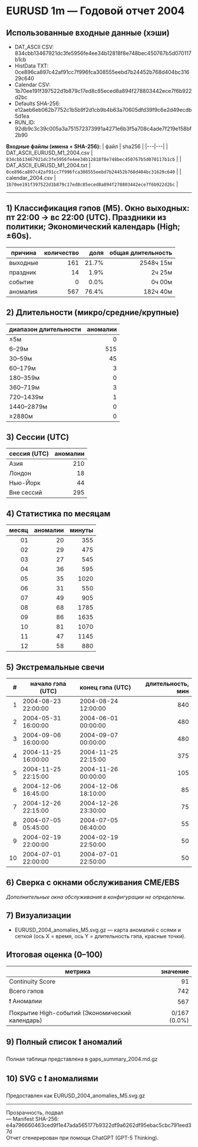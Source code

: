 # EURUSD 1m — Годовой отчет 2004

## Использованные входные данные (хэши)
- DAT_ASCII CSV: 834cbb13467921dc3fe5956fe4ee34b12818f8e748bec450767b5d070117b1cb  
- HistData TXT: 0ce896ca897c42af91cc7f996fca308555eebd7b24452b768d404bc31629c640  
- Calendar CSV: 1b70ee191f397522d1b879c17ed8c85eced8a894f278803442ece7f6b922d2bc  
- Defaults SHA-256: e12aeb6eb062b7752c1b5b9f2d1cb9b4b63a70605dfd39f9c6e2d49ecdb5d1ea  
- RUN_ID: 92db9c3c39c005a3a751572373991a4271e6b3f5a708c4ade7f219e158bf2b90  

**Входные файлы (имена + SHA-256):**
| файл | sha256 |
|---|---|
| DAT_ASCII_EURUSD_M1_2004.csv | `834cbb13467921dc3fe5956fe4ee34b12818f8e748bec450767b5d070117b1cb` |
| DAT_ASCII_EURUSD_M1_2004.txt | `0ce896ca897c42af91cc7f996fca308555eebd7b24452b768d404bc31629c640` |
| calendar_2004.csv | `1b70ee191f397522d1b879c17ed8c85eced8a894f278803442ece7f6b922d2bc` |

---

## 1) Классификация гэпов (M5). Окно выходных: пт 22:00 → вс 22:00 (UTC). Праздники из политики; Экономический календарь (High; ±60s).
| причина | количество | доля | общая длительность |
|---|---:|---:|---:|
| выходные | 161 | 21.7% | 2548ч 15м |
| праздник | 14 | 1.9% | 2ч 25м |
| событие | 0 | 0.0% | 0ч 00м |
| аномалия | 567 | 76.4% | 182ч 40м |

## 2) Длительности (микро/средние/крупные)
| диапазон длительности | аномалии |
|---|---:|
| ≤5м | 0 |
| 6–29м | 515 |
| 30–59м | 45 |
| 60–179м | 3 |
| 180–359м | 0 |
| 360–719м | 3 |
| 720–1439м | 1 |
| 1440–2879м | 0 |
| ≥2880м | 0 |

## 3) Сессии (UTC)
| сессия (UTC) | аномалии |
|---|---:|
| Азия | 210 |
| Лондон | 18 |
| Нью-Йорк | 44 |
| Вне сессий | 295 |

## 4) Статистика по месяцам
| месяц | аномалии | минуты |
|---:|---:|---:|
| 01 | 20 | 355 |
| 02 | 29 | 475 |
| 03 | 27 | 545 |
| 04 | 36 | 595 |
| 05 | 35 | 1020 |
| 06 | 31 | 550 |
| 07 | 49 | 905 |
| 08 | 68 | 1785 |
| 09 | 86 | 1635 |
| 10 | 81 | 1070 |
| 11 | 47 | 1145 |
| 12 | 58 | 880 |

## 5) Экстремальные свечи
| # | начало гэпа (UTC) | конец гэпа (UTC) | длительность, мин |
|---:|---|---|---:|
| 1 | 2004-08-23 22:00:00 | 2004-08-24 12:00:00 | 840 |
| 2 | 2004-05-31 16:00:00 | 2004-06-01 00:00:00 | 480 |
| 3 | 2004-09-06 16:00:00 | 2004-09-07 00:00:00 | 480 |
| 4 | 2004-11-25 16:00:00 | 2004-11-25 22:15:00 | 375 |
| 5 | 2004-11-25 22:15:00 | 2004-11-26 00:00:00 | 105 |
| 6 | 2004-12-06 16:45:00 | 2004-12-06 18:10:00 | 85 |
| 7 | 2004-12-26 22:15:00 | 2004-12-26 23:30:00 | 75 |
| 8 | 2004-07-05 05:45:00 | 2004-07-05 06:40:00 | 55 |
| 9 | 2004-02-19 22:00:00 | 2004-02-19 22:50:00 | 50 |
| 10 | 2004-07-01 22:00:00 | 2004-07-01 22:50:00 | 50 |

## 6) Сверка с окнами обслуживания CME/EBS
_Дополнительные окна обслуживания в конфигурации не определены._

## 7) Визуализации
- EURUSD_2004_anomalies_M5.svg.gz — карта аномалий с осями и сеткой (ось X = время, ось Y = длительность гэпа, красные точки).

## Итоговая оценка (0–100)
| метрика | значение |
|---|---:|
| Continuity Score | 91 |
| Всего гэпов | 742 |
| ❗ Аномалии | 567 |
| Покрытие High-событий (Экономический календарь) | 0/167 (0.0%) |

## 9) Полный список ❗ аномалий
Полная таблица представлена в gaps_summary_2004.md.gz

## 10) SVG с ❗ аномалиями
Предоставлен как EURUSD_2004_anomalies_M5.svg.gz

---
Прозрачность, подвал  
— Manifest SHA-256: e4a796660463ced9f1e47ada565177b9322df9a6262df95ebac5cbc791eed37d  
Отчет сгенерирован при помощи ChatGPT (GPT-5 Thinking).  

